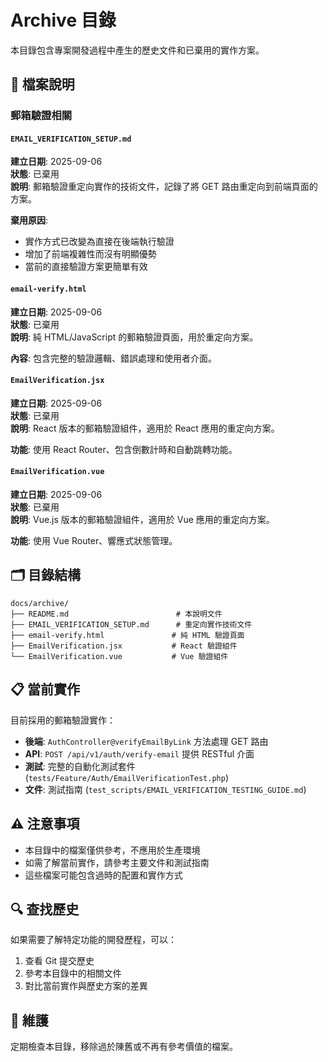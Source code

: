 # Archive 目錄

本目錄包含專案開發過程中產生的歷史文件和已棄用的實作方案。

## 📁 檔案說明

### 郵箱驗證相關

#### `EMAIL_VERIFICATION_SETUP.md`

**建立日期**: 2025-09-06  
**狀態**: 已棄用  
**說明**: 郵箱驗證重定向實作的技術文件，記錄了將 GET 路由重定向到前端頁面的方案。

**棄用原因**:

- 實作方式已改變為直接在後端執行驗證
- 增加了前端複雜性而沒有明顯優勢
- 當前的直接驗證方案更簡單有效

#### `email-verify.html`

**建立日期**: 2025-09-06  
**狀態**: 已棄用  
**說明**: 純 HTML/JavaScript 的郵箱驗證頁面，用於重定向方案。

**內容**: 包含完整的驗證邏輯、錯誤處理和使用者介面。

#### `EmailVerification.jsx`

**建立日期**: 2025-09-06  
**狀態**: 已棄用  
**說明**: React 版本的郵箱驗證組件，適用於 React 應用的重定向方案。

**功能**: 使用 React Router、包含倒數計時和自動跳轉功能。

#### `EmailVerification.vue`

**建立日期**: 2025-09-06  
**狀態**: 已棄用  
**說明**: Vue.js 版本的郵箱驗證組件，適用於 Vue 應用的重定向方案。

**功能**: 使用 Vue Router、響應式狀態管理。

## 🗂️ 目錄結構

```
docs/archive/
├── README.md                        # 本說明文件
├── EMAIL_VERIFICATION_SETUP.md      # 重定向實作技術文件
├── email-verify.html               # 純 HTML 驗證頁面
├── EmailVerification.jsx           # React 驗證組件
└── EmailVerification.vue           # Vue 驗證組件
```

## 📋 當前實作

目前採用的郵箱驗證實作：

- **後端**: `AuthController@verifyEmailByLink` 方法處理 GET 路由
- **API**: `POST /api/v1/auth/verify-email` 提供 RESTful 介面
- **測試**: 完整的自動化測試套件 (`tests/Feature/Auth/EmailVerificationTest.php`)
- **文件**: 測試指南 (`test_scripts/EMAIL_VERIFICATION_TESTING_GUIDE.md`)

## ⚠️ 注意事項

- 本目錄中的檔案僅供參考，不應用於生產環境
- 如需了解當前實作，請參考主要文件和測試指南
- 這些檔案可能包含過時的配置和實作方式

## 🔍 查找歷史

如果需要了解特定功能的開發歷程，可以：

1. 查看 Git 提交歷史
2. 參考本目錄中的相關文件
3. 對比當前實作與歷史方案的差異

## 🧹 維護

定期檢查本目錄，移除過於陳舊或不再有參考價值的檔案。
